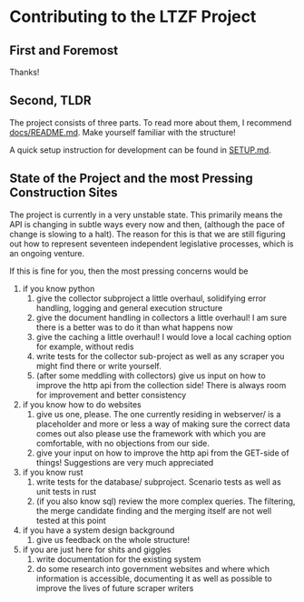 # Contributing to the LTZF Project

## First and Foremost
Thanks!

## Second, TLDR
The project consists of three parts. To read more about them, I recommend [docs/README.md](docs/README.md). 
Make yourself familiar with the structure!

A quick setup instruction for development can be found in [SETUP.md](SETUP.md).

## State of the Project and the most Pressing Construction Sites
The project is currently in a very unstable state. 
This primarily means the API is changing in subtle ways every now and then, (although the pace of change is slowing to a halt).
The reason for this is that we are still figuring out how to  represent seventeen independent legislative processes, which is an ongoing venture.

If this is fine for you, then the most pressing concerns would be
1. if you know python
    1. give the collector subproject a little overhaul, solidifying error handling, logging and general execution structure
    2. give the document handling in collectors a little overhaul! I am sure there is a better was to do it than what happens now
    3. give the caching a little overhaul! I would love a local caching option for example, without redis
    4. write tests for the collector sub-project as well as any scraper you might find there or write yourself.
    5. (after some meddling with collectors) give us input on how to improve the http api from the collection side! There is always room for improvement and better consistency
2. if you know how to do websites
    1. give us one, please. The one currently residing in webserver/ is a placeholder and more or less a way of making sure the correct data comes out
       also please use the framework with which you are comfortable, with no objections from our side.
    2. give your input on how to improve the http api from the GET-side of things! Suggestions are very much appreciated
3. if you know rust
    1. write tests for the database/ subproject. Scenario tests as well as unit tests in rust
    2. (if you also know sql) review the more complex queries. The filtering, the merge candidate finding and the merging itself are not well tested at this point
4. if you have a system design background
    1. give us feedback on the whole structure!
5. if you are just here for shits and giggles
    1. write documentation for the existing system
    2. do some research into government websites and where which information is accessible, documenting it as well as possible to improve the lives of future scraper writers